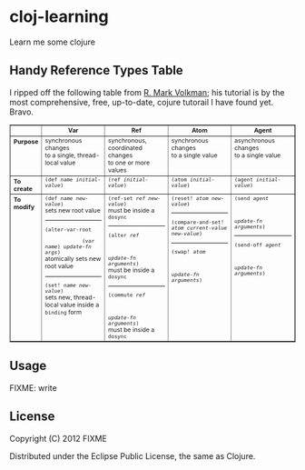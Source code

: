 # cloj-learning
Learn me some clojure

## Handy Reference Types Table
I ripped off the following table from [R. Mark Volkman](http://java.ociweb.com/mark/clojure/article.html#ReferenceTypes); his tutorial is by the most comprehensive, free, up-to-date, cojure tutorail I have found yet. Bravo.

 <table border="1" style="font-size:8pt; width:100%">
      <tr>
        <th colspan="1" rowspan="1" style="width:8%"/>
        <th colspan="1" rowspan="1" style="width:23%">Var</th>
        <th colspan="1" rowspan="1" style="width:23%">Ref</th>
        <th colspan="1" rowspan="1" style="width:23%">Atom</th>
        <th colspan="1" rowspan="1" style="width:23%">Agent</th>
      </tr>
      <tr style="vertical-align:top">
        <th colspan="1" rowspan="1" style="text-align:left">Purpose</th>
        <td colspan="1" rowspan="1">synchronous changes<br />to a single, thread-local value</td>
        <td colspan="1" rowspan="1">synchronous, coordinated changes<br />to one or more values</td>
        <td colspan="1" rowspan="1">synchronous changes<br />to a single value</td>
        <td colspan="1" rowspan="1">asynchronous changes<br />to a single value</td>
      </tr>
      <tr style="vertical-align:top">
        <th colspan="1" rowspan="1" style="text-align:left">To create</th>
        <td colspan="1" rowspan="1">
          <code>(def <i>name</i> <i>initial-value</i>)</code>
        </td>
        <td colspan="1" rowspan="1">
          <code>(ref <i>initial-value</i>)</code>
        </td>
        <td colspan="1" rowspan="1">
          <code>(atom <i>initial-value</i>)</code>
        </td>
        <td colspan="1" rowspan="1">
          <code>(agent <i>initial-value</i>)</code>
        </td>
      </tr>
      <tr style="vertical-align:top">
        <th colspan="1" rowspan="1" style="text-align:left">To modify</th>
        <td colspan="1" rowspan="1">
          <code>(def <i>name</i> <i>new-value</i>)</code>
<br />
          sets new root value
          <hr />
          <code>(alter-var-root<br />
            (var <i>name</i>) <i>update-fn</i> <i>args</i>)</code>
<br />
          atomically sets new root value
          <hr />
          <code>(set! <i>name</i> <i>new-value</i>)</code>
<br />
          sets new, thread-local value
          inside a <code>binding</code> form
        </td>
        <td colspan="1" rowspan="1">
          <code>(ref-set <i>ref</i> <i>new-value</i>)</code>
<br />
          must be inside a <code>dosync</code>
<br />
          <hr />
          <code>(alter <i>ref</i>
<br />
            <i>update-fn</i> <i>arguments</i>)</code>
<br />
          must be inside a <code>dosync</code>
<br />
          <hr />
          <code>(commute <i>ref</i>
<br />
            <i>update-fn</i> <i>arguments</i>)</code>
<br />
          must be inside a <code>dosync</code>
        </td>
        <td colspan="1" rowspan="1">
          <code>(reset! <i>atom</i> <i>new-value</i>)</code>
<br />
          <hr />
          <code>(compare-and-set! <i>atom</i> <i>current-value</i> <i>new-value</i>)</code>
<br />
          <hr />
          <code>(swap! <i>atom</i>
<br />
            <i>update-fn</i> <i>arguments</i>)</code>
        </td>
        <td colspan="1" rowspan="1">
          <code>(send <i>agent</i>
<br />
            <i>update-fn</i> <i>arguments</i>)</code>
<br />
          <hr />
          <code>(send-off <i>agent</i>
<br />
            <i>update-fn</i> <i>arguments</i>)</code>
        </td>
      </tr>
 </table>

## Usage

FIXME: write

## License

Copyright (C) 2012 FIXME

Distributed under the Eclipse Public License, the same as Clojure.
